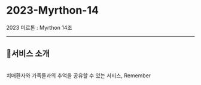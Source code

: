 # 2023-Myrthon-14
2023 미르톤 : Myrthon 14조
<hr/>

## 🪻서비스 소개 
<br>치매환자와 가족들과의 추억을 공유할 수 있는 서비스, Remember</br>
